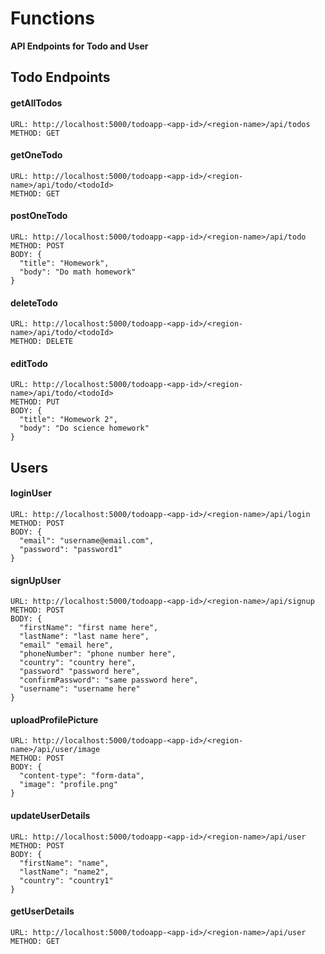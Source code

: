 # Functions
**API Endpoints for Todo and User**

## Todo Endpoints
#### getAllTodos
```
URL: http://localhost:5000/todoapp-<app-id>/<region-name>/api/todos
METHOD: GET
```
#### getOneTodo
```
URL: http://localhost:5000/todoapp-<app-id>/<region-name>/api/todo/<todoId>
METHOD: GET
```
#### postOneTodo
```
URL: http://localhost:5000/todoapp-<app-id>/<region-name>/api/todo
METHOD: POST
BODY: {
  "title": "Homework",
  "body": "Do math homework"
}
```
#### deleteTodo
```
URL: http://localhost:5000/todoapp-<app-id>/<region-name>/api/todo/<todoId>
METHOD: DELETE
```
#### editTodo
```
URL: http://localhost:5000/todoapp-<app-id>/<region-name>/api/todo/<todoId>
METHOD: PUT
BODY: {
  "title": "Homework 2",
  "body": "Do science homework"
}
```

## Users
#### loginUser
```
URL: http://localhost:5000/todoapp-<app-id>/<region-name>/api/login
METHOD: POST
BODY: {
  "email": "username@email.com",
  "password": "password1"
}
```
#### signUpUser
```
URL: http://localhost:5000/todoapp-<app-id>/<region-name>/api/signup
METHOD: POST
BODY: {
  "firstName": "first name here",
  "lastName": "last name here",
  "email" "email here",
  "phoneNumber": "phone number here",
  "country": "country here",
  "password" "password here",
  "confirmPassword": "same password here",
  "username": "username here"
}
```
#### uploadProfilePicture
```
URL: http://localhost:5000/todoapp-<app-id>/<region-name>/api/user/image
METHOD: POST
BODY: {
  "content-type": "form-data",
  "image": "profile.png"
}
```
#### updateUserDetails
```
URL: http://localhost:5000/todoapp-<app-id>/<region-name>/api/user
METHOD: POST
BODY: {
  "firstName": "name",
  "lastName": "name2",
  "country": "country1"
}
```
#### getUserDetails
```
URL: http://localhost:5000/todoapp-<app-id>/<region-name>/api/user
METHOD: GET
```
